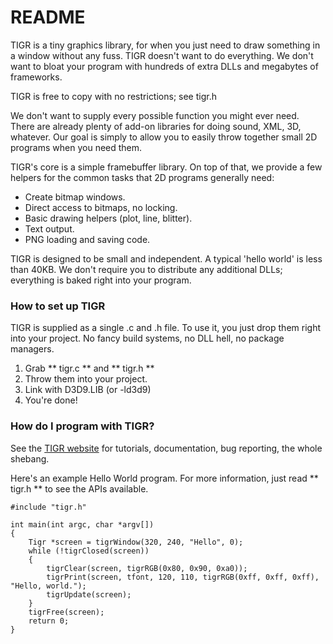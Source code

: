# README #

TIGR is a tiny graphics library, for when you just need to
draw something in a window without any fuss. TIGR doesn't
want to do everything. We don't want to bloat your program
with hundreds of extra DLLs and megabytes of frameworks.

TIGR is free to copy with no restrictions; see tigr.h

We don't want to supply every possible function you might
ever need. There are already plenty of add-on libraries
for doing sound, XML, 3D, whatever. Our goal is simply to
allow you to easily throw together small 2D programs when you need them.

TIGR's core is a simple framebuffer library. On top
of that, we provide a few helpers for the common
tasks that 2D programs generally need:

 - Create bitmap windows.
 - Direct access to bitmaps, no locking.
 - Basic drawing helpers (plot, line, blitter).
 - Text output.
 - PNG loading and saving code.

TIGR is designed to be small and independent.
A typical 'hello world' is less than 40KB.
We don't require you to distribute any additional
DLLs; everything is baked right into your program.

### How to set up TIGR ###

TIGR is supplied as a single .c and .h file.
To use it, you just drop them right into your project. No fancy
build systems, no DLL hell, no package managers.

1. Grab ** tigr.c ** and ** tigr.h **
2. Throw them into your project.
3. Link with D3D9.LIB (or -ld3d9)
3. You're done!

### How do I program with TIGR? ###

See the [TIGR website](https://bitbucket.org/rmitton/tigr/overview) for 
tutorials, documentation, bug reporting, the whole shebang.

Here's an example Hello World program. For more information, just 
read ** tigr.h ** to see the APIs available.

```
#include "tigr.h"

int main(int argc, char *argv[])
{
    Tigr *screen = tigrWindow(320, 240, "Hello", 0);
    while (!tigrClosed(screen))
    {
        tigrClear(screen, tigrRGB(0x80, 0x90, 0xa0));
        tigrPrint(screen, tfont, 120, 110, tigrRGB(0xff, 0xff, 0xff), "Hello, world.");
        tigrUpdate(screen);
    }
    tigrFree(screen);
    return 0;
}
```
